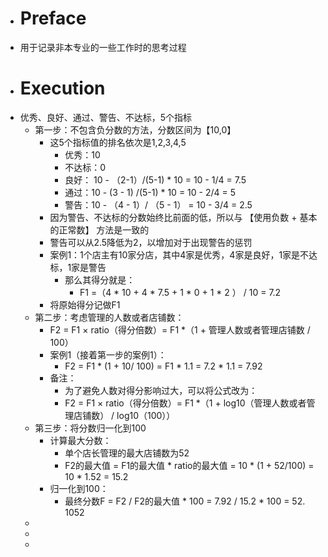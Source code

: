 - # Preface
- 用于记录非本专业的一些工作时的思考过程
- # Execution
- 优秀、良好、通过、警告、不达标，5个指标
	- 第一步：不包含负分数的方法，分数区间为【10,0】
		- 这5个指标值的排名依次是1,2,3,4,5
			- 优秀：10
			- 不达标：0
			- 良好： 10 - （2-1）/(5-1) * 10 = 10 - 1/4 = 7.5
			- 通过：10 -  (3 - 1) /(5-1) * 10 = 10 - 2/4 = 5
			- 警告：10 - （4 - 1）/ （5 - 1） = 10 - 3/4 = 2.5
		- 因为警告、不达标的分数始终比前面的低，所以与   【使用负数  + 基本的正常数】 方法是一致的
		- 警告可以从2.5降低为2，以增加对于出现警告的惩罚
		- 案例1：1个店主有10家分店，其中4家是优秀，4家是良好，1家是不达标，1家是警告
			- 那么其得分就是：
				- F1 =（4 * 10 + 4 * 7.5 + 1 * 0 + 1 * 2 ） /  10 = 7.2
		- 将原始得分记做F1
	- 第二步：考虑管理的人数或者店铺数：
		- F2 = F1 ×  ratio（得分倍数）= F1 *（1 + 管理人数或者管理店铺数 / 100）
		- 案例1（接着第一步的案例1）：
			- F2 = F1 * (1 + 10/ 100) = F1 * 1.1 = 7.2 * 1.1 = 7.92
		- 备注：
			- 为了避免人数对得分影响过大，可以将公式改为：
			- F2 = F1 ×  ratio（得分倍数）= F1 *（1 + log10（管理人数或者管理店铺数） / log10（100））
	- 第三步：将分数归一化到100
		- 计算最大分数：
			- 单个店长管理的最大店铺数为52
			- F2的最大值 = F1的最大值 * ratio的最大值 = 10 * (1 + 52/100) = 10 * 1.52 = 15.2
		- 归一化到100：
			- 最终分数F = F2 / F2的最大值 * 100 = 7.92 / 15.2 * 100 = 52. 1052
	-
	-
	-